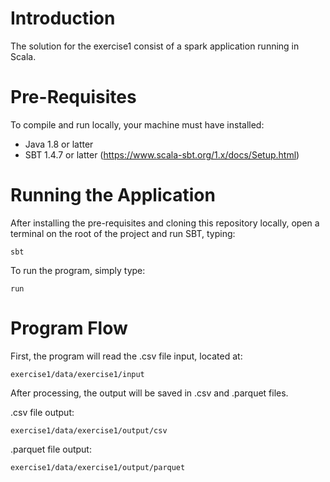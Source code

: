 # Introduction #

The solution for the exercise1 consist of a spark application running in Scala.

# Pre-Requisites #

To compile and run locally, your machine must have installed:

- Java 1.8 or latter
- SBT 1.4.7 or latter (https://www.scala-sbt.org/1.x/docs/Setup.html)

# Running the Application #

After installing the pre-requisites and cloning this repository locally, open a terminal on the root of the project and run SBT, typing:

```shell
sbt
```

To run the program, simply type:
```shell
run
```

# Program Flow #

First, the program will read the .csv file input, located at:

```shell
exercise1/data/exercise1/input
```

After processing, the output will be saved in .csv and .parquet files.

.csv file output:
```shell
exercise1/data/exercise1/output/csv
```

.parquet file output:
```shell
exercise1/data/exercise1/output/parquet
```